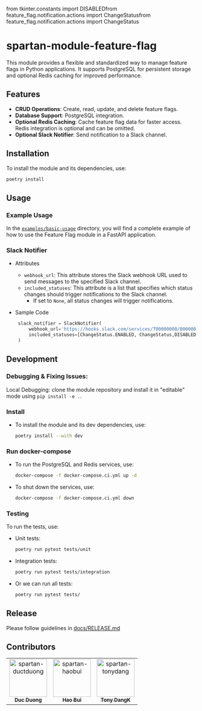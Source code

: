 from tkinter.constants import DISABLEDfrom feature_flag.notification.actions import ChangeStatusfrom feature_flag.notification.actions import ChangeStatus

# spartan-module-feature-flag

This module provides a flexible and standardized way to manage feature flags in Python applications. It supports PostgreSQL for persistent storage and optional Redis caching for improved performance.

## Features
- **CRUD Operations**: Create, read, update, and delete feature flags.
- **Database Support**: PostgreSQL integration.
- **Optional Redis Caching**: Cache feature flag data for faster access. Redis integration is optional and can be omitted.
- **Optional Slack Notifier**: Send notification to a Slack channel.

## Installation
To install the module and its dependencies, use:
  ```bash
  poetry install
  ```

## Usage

### Example Usage
In the [`examples/basic-usage`](./examples/basic-usage) directory, you will find a complete example of how to use the Feature Flag module in a FastAPI application.

### Slack Notifier

- Attributes
  - `webhook_url`: This attribute stores the Slack webhook URL used to send messages to the specified Slack channel.
  - `included_statuses`: This attribute is a list that specifies which status changes should trigger notifications to the Slack channel.
    - If set to `None`, all status changes will trigger notifications.

- Sample Code
  ```python
   slack_notifier = SlackNotifier(
       webhook_url='https://hooks.slack.com/services/T00000000/B00000000/XXXXXXXXXXXXXXXXXXXXXXXX',
       included_statuses=[ChangeStatus.ENABLED, ChangeStatus,DISABLED]
   )
  ```

## Development

### Debugging & Fixing Issues:
Local Debugging: clone the module repository and install it in "editable" mode using `pip install -e .`.

### Install
- To install the module and its dev dependencies, use:
  ```bash
  poetry install --with dev
  ```

### Run docker-compose
- To run the PostgreSQL and Redis services, use:
  ```bash
  docker-compose -f docker-compose.ci.yml up -d
  ```

- To shut down the services, use:
  ```bash
  docker-compose -f docker-compose.ci.yml down
  ```

### Testing
To run the tests, use:
- Unit tests:
  ```bash
  poetry run pytest tests/unit
  ```

- Integration tests:
  ```bash
  poetry run pytest tests/integration
  ```

- Or we can run all tests:
  ```bash
  poetry run pytest tests/
  ```

## Release
Please follow guidelines in [docs/RELEASE.md](./docs/RELEASE.md)

## Contributors

<!-- readme: collaborators,contributors -start -->
<table>
	<tbody>
		<tr>
            <td align="center">
                <a href="https://github.com/spartan-ductduong">
                    <img src="https://avatars.githubusercontent.com/u/112845152?v=4" width="100;" alt="spartan-ductduong"/>
                    <br />
                    <sub><b>Duc Duong</b></sub>
                </a>
            </td>
            <td align="center">
                <a href="https://github.com/spartan-haobui">
                    <img src="https://avatars.githubusercontent.com/u/146458589?v=4" width="100;" alt="spartan-haobui"/>
                    <br />
                    <sub><b>Hao Bui</b></sub>
                </a>
            </td>
            <td align="center">
                <a href="https://github.com/spartan-tonydang">
                    <img src="https://avatars.githubusercontent.com/u/128400107?v=4" width="100;" alt="spartan-tonydang"/>
                    <br />
                    <sub><b>Tony DangK</b></sub>
                </a>
            </td>
		</tr>
	<tbody>
</table>
<!-- readme: collaborators,contributors -end -->
